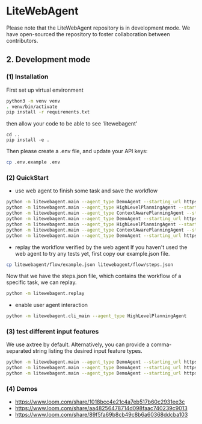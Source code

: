 # LiteWebAgent
Please note that the LiteWebAgent repository is in development mode. We have open-sourced the repository to foster collaboration between contributors.

## 2. Development mode
### (1) Installation
First set up virtual environment
```bash
python3 -m venv venv
. venv/bin/activate
pip install -r requirements.txt
```
then allow your code to be able to see 'litewebagent'
```
cd ..
pip install -e .
```
Then please create a .env file, and update your API keys:

```bash
cp .env.example .env
```

### (2) QuickStart
* use web agent to finish some task and save the workflow
```bash
python -m litewebagent.main --agent_type DemoAgent --starting_url https://www.google.com --goal 'search dining table' --plan 'search dining table'
python -m litewebagent.main --agent_type HighLevelPlanningAgent --starting_url https://www.airbnb.com --goal "set destination as San Francisco, then search the results" --plan "(1) enter the 'San Francisco' as destination, (2) and click search"
python -m litewebagent.main --agent_type ContextAwarePlanningAgent --starting_url https://www.google.com --goal 'search dining table' --plan 'search dining table'
python -m litewebagent.main --agent_type DemoAgent --starting_url https://www.google.com --goal 'Find the pdf of the paper "GPT-4V(ision) is a Generalist Web Agent, if Grounded"' --plan 'Find the pdf of the paper "GPT-4V(ision) is a Generalist Web Agent, if Grounded"'
python -m litewebagent.main --agent_type HighLevelPlanningAgent --starting_url https://www.google.com --goal 'Find the pdf of the paper "GPT-4V(ision) is a Generalist Web Agent, if Grounded"' --plan 'Find the pdf of the paper "GPT-4V(ision) is a Generalist Web Agent, if Grounded"'
python -m litewebagent.main --agent_type ContextAwarePlanningAgent --starting_url https://www.google.com --goal 'Find the pdf of the paper "GPT-4V(ision) is a Generalist Web Agent, if Grounded"' --plan 'Find the pdf of the paper "GPT-4V(ision) is a Generalist Web Agent, if Grounded"'
python -m litewebagent.main --agent_type DemoAgent --starting_url https://www.google.com --goal 'Find the pdf of the paper "GPT-4V(ision) is a Generalist Web Agent, if Grounded"' --plan 'Find the pdf of the paper "GPT-4V(ision) is a Generalist Web Agent, if Grounded"'
```
* replay the workflow verified by the web agent
If you haven't used the web agent to try any tests yet, first copy our example.json file.
```bash
cp litewebagent/flow/example.json litewebagent/flow/steps.json 
```
Now that we have the steps.json file, which contains the workflow of a specific task, we can replay.
```bash
python -m litewebagent.replay
```
* enable user agent interaction
```bash
python -m litewebagent.cli_main --agent_type HighLevelPlanningAgent 
```

### (3) test different input features
We use axtree by default. Alternatively, you can provide a comma-separated string listing the desired input feature types.
```bash
python -m litewebagent.main --agent_type DemoAgent --starting_url https://www.airbnb.com --goal 'set destination as San Francisco, then search the results' --plan '(1) enter the "San Francisco" as destination, (2) and click search'
python -m litewebagent.main --agent_type DemoAgent --starting_url https://www.airbnb.com --goal 'set destination as San Francisco, then search the results' --plan '(1) enter the "San Francisco" as destination, (2) and click search' --features interactive_elements
python -m litewebagent.main --agent_type DemoAgent --starting_url https://www.airbnb.com --goal 'set destination as San Francisco, then search the results' --plan '(1) enter the "San Francisco" as destination, (2) and click search' --features axtree,interactive_elements
```

### (4) Demos
* https://www.loom.com/share/1018bcc4e21c4a7eb517b60c2931ee3c
* https://www.loom.com/share/aa48256478714d098faac740239c9013
* https://www.loom.com/share/89f5fa69b8cb49c8b6a60368ddcba103
